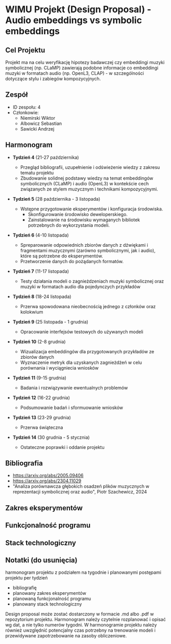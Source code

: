 # WIMU Projekt (Design Proposal) - Audio embeddings vs symbolic embeddings 

## Cel Projektu

Projekt ma na celu weryfikację hipotezy badawczej czy embeddingi muzyki symbolicznej (np. CLaMP) zawierają podobne informacje co embeddingi muzyki w formatach audio (np. OpenL3, CLAP) - w szczególności dotyczące stylu i zabiegów kompozycyjnych.

## Zespół

* ID zespołu: 4
* Członkowie: 
    * Niemirski Wiktor
    * Albowicz Sebastian
    * Sawicki Andrzej

## Harmonogram
* **Tydzień 4** (21-27 października)
    * Przegląd bibliografii, uzupełnienie i odświeżenie wiedzy z zakresu tematu projektu
    * Zbudowanie solidnej podstawy wiedzy na temat embeddingów symbolicznych (CLaMP) i audio (OpenL3) w kontekście cech związanych ze stylem muzycznym i technikami kompozycyjnymi.

* **Tydzień 5** (28 października - 3 listopada)
    * Wstępne przygotowanie eksperymentów i konfiguracja środowiska.
        * Skonfigurowanie środowisko deweloperskiego.
        * Zainstalowanie na środowisku wymaganych bibliotek potrzebnych do wykorzystania modeli.
        
* **Tydzień 6** (4-10 listopada)
    * Spreparowanie odpowiednich zbiorów danych z dźwiękami i fragmentami muzycznymi (zarówno symbolicznymi, jak i audio), które są potrzebne do eksperymentów.
    * Przetworzenie danych do pożądanych formatów.

* **Tydzień 7** (11-17 listopada)
    * Testy działania modeli o zagnieżdzeniach muzyki symbolicznej oraz muzyki w formatach audio dla pojedynczych przykładów

* **Tydzień 8** (18-24 listopada)

    * Przerwa spowodowana nieobecnością jednego z członków oraz kolokwium

* **Tydzień 9** (25 listopada - 1 grudnia)
    * Opracowanie interfejsów testowych do używanych modeli

* **Tydzień 10** (2-8 grudnia)
    * Wizualizacja embeddingów dla przygotowanych przykładów ze zbiorów danych
    * Wyznaczenie metryk dla uzyskanych zagnieżdżeń w celu porównania i wyciągniecia wniosków

* **Tydzień 11** (9-15 grudnia)
    * Badania i rozwiązywanie ewentualnych problemów
    
* **Tydzień 12** (16-22 grudnia)
    * Podsumowanie badań i sformuowanie wniosków

* **Tydzień 13** (23-29 grudnia)
    * Przerwa świąteczna

* **Tydzień 14** (30 grudnia - 5 stycznia)
    * Ostateczne poprawki i oddanie projektu





    


## Bibliografia

* https://arxiv.org/abs/2005.09406
* https://arxiv.org/abs/2304.11029
* "Analiza porównawcza głębokich osadzeń plików muzycznych w reprezentacji symbolicznej oraz audio", Piotr Szachewicz, 2024

## Zakres eksperymentów

## Funkcjonalność programu

## Stack technologiczny


## Notatki (do usunięcia)

harmonogram projektu z podziałem na tygodnie i planowanymi postępami projektu per
tydzień

* bibliografię
* planowany zakres eksperymentów
* planowaną funkcjonalność programu
* planowany stack technologiczny

  
Design proposal może zostać dostarczony w formacie .md albo .pdf w repozytorium projektu.
Harmonogram należy czytelnie rozplanować i opisać wg dat, a nie tylko numerów tygodni.
W harmonogramie projektu należy również uwzględnić potencjalny czas potrzebny na trenowanie
modeli i przewidywane zapotrzebowanie na zasoby obliczeniowe.


